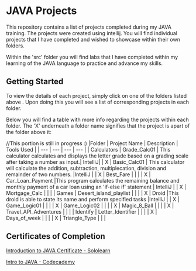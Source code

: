 # JAVA Projects
This repository contains a list of projects completed during my JAVA training. The projects were created using intellij. 
You will find individual projects that I have completed and wished to showcase within their own folders.

Within the 'src' folder you will find labs that I have completed within my learning of the JAVA language to practice and advance my skills.

## Getting Started 

To view the details of each project, simply click on one of the folders listed above . Upon doing this you will see a list of corresponding projects in each folder.

Below you will find a table with more info regarding the projects within each folder. The 'X' underneath a folder name signifies that the project is apart of the folder above it: 

//This portion is still in progress :) 
|Folder | Project Name | Description | Tools Used |
| --- | --- | --- | --- |
| Calculators | Grade_Calc01 | This calculator calculates and displays the letter grade based on a grading scale after taking a number as input.| IntelliJ|
| X | Basic_Calc01 | This calculator will calculate the addition, subtraction, multiplecation, division and remainder of two numbers. |IntelliJ |
| X | Best_Fare | | |
| X | Car_Loan_Payment |This program calculates the remaining balance and monthly payment of a car loan using an 'if-else if' statement | IntelliJ |
| X | Mortgage_Calc | | |
| Games | Desert_island_playlist | | |
| X | Droid |This droid is able to state its name and perform specified tasks |IntelliJ |
| X | Game_Logic01 | | |
| X | Game_Logic02 | | |
| X | Magic_8_Ball | | |
| X | Travel_API_Adventures | | |
| Identify | Letter_Identifier | | |
| X | Days_of_week | | |
| X | Triangle_Type | | |


## Certificates of Completion
[Introduction to JAVA Certificate - Sololearn](https://www.sololearn.com/certificates/CC-RAYB331G)

[Intro to JAVA - Codecademy](https://www.codecademy.com/profiles/Kristenkjj/certificates/8149b07e106bb4b49aad31a6432bf648)
